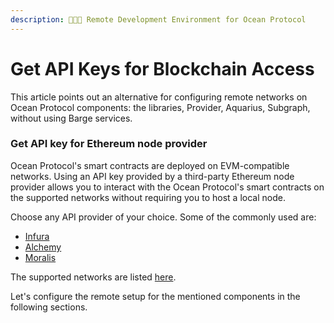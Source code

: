 ```yaml
---
description: 🧑🏽‍💻 Remote Development Environment for Ocean Protocol
---
```


# Get API Keys for Blockchain Access

This article points out an alternative for configuring remote networks on Ocean Protocol components: the libraries, Provider, Aquarius, Subgraph, without using Barge services.

### Get API key for Ethereum node provider

Ocean Protocol's smart contracts are deployed on EVM-compatible networks. Using an API key provided by a third-party Ethereum node provider allows you to interact with the Ocean Protocol's smart contracts on the supported networks without requiring you to host a local node.

Choose any API provider of your choice. Some of the commonly used are:

* [Infura](https://infura.io/)
* [Alchemy](https://www.alchemy.com/)
* [Moralis](https://moralis.io/)

The supported networks are listed [here](../discover/networks/).

Let's configure the remote setup for the mentioned components in the following sections.
